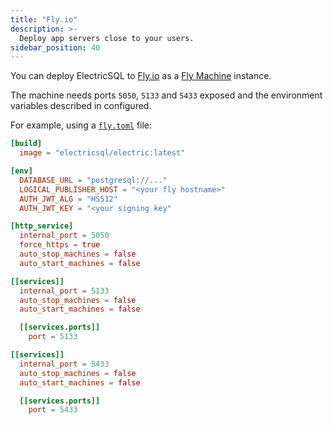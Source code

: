 ```yaml
---
title: "Fly.io"
description: >-
  Deploy app servers close to your users.
sidebar_position: 40
---
```


You can deploy ElectricSQL to [Fly.io](https://fly.io) as a [Fly Machine](https://fly.io/docs/machines/) instance.

The machine needs ports `5050`, `5133` and `5433` exposed and the environment variables described in <DocPageLink path="api/service" /> configured.

For example, using a [`fly.toml`](https://fly.io/docs/reference/configuration/) file:

```toml
[build]
  image = "electricsql/electric:latest"

[env]
  DATABASE_URL = "postgresql://..."
  LOGICAL_PUBLISHER_HOST = "<your fly hostname>"
  AUTH_JWT_ALG = "HS512"
  AUTH_JWT_KEY = "<your signing key"

[http_service]
  internal_port = 5050
  force_https = true
  auto_stop_machines = false
  auto_start_machines = false

[[services]]
  internal_port = 5133
  auto_stop_machines = false
  auto_start_machines = false

  [[services.ports]]
    port = 5133

[[services]]
  internal_port = 5433
  auto_stop_machines = false
  auto_start_machines = false

  [[services.ports]]
    port = 5433
```
